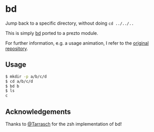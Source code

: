 # bd
Jump back to a specific directory, without doing `cd ../../..`

This is simply [bd](https://github.com/Tarrasch/zsh-bd) ported to a prezto module.

For further information, e.g. a usage animation, I refer to the [original repository](https://github.com/Tarrasch/zsh-bd).

## Usage
```zsh
$ mkdir -p a/b/c/d
$ cd a/b/c/d
$ bd b
$ ls
c
```

## Acknowledgements
Thanks to [@Tarrasch](https://github.com/Tarrasch) for the zsh implementation of bd!
